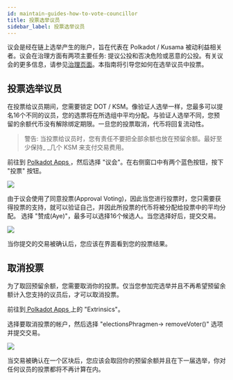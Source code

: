```yaml
---
id: maintain-guides-how-to-vote-councillor
title: 投票选举议员
sidebar_label: 投票选举议员
---
```


议会是经在链上选举产生的账户，旨在代表在 Polkadot / Kusama 被动利益相关者。议会在治理方面有两项主要任务: 提议公投和否决危险或恶意的公投。有关议会的更多信息，请参见[治理页面](learn-governance#council)。本指南将引导您如何在选举议员中投票。

## 投票选举议员

在投票给议员期间，您需要锁定 DOT / KSM。像验证人选举一样，您最多可以提名16个不同的议员，您的选票将在所选组中平均分配。与验证人选举不同，您预留的余额代币没有解除绑定期限。一旦您的投票取消，代币将回复流动性。

> 警告: 当投票给议员时，您有责任不要把全部余额也放在预留余额。最好至少保持_ _几个 KSM 来支付交易费用。

前往到 [ Polkadot Apps ](https://polkadot.js.org/apps)，然后选择 "议会"。在右侧窗口中有两个蓝色按钮，按下 "投票" 按钮。

![](assets/council/vote.png)

由于议会使用了同意投票(Approval Voting)，因此当您进行投票时，您只需要获得投票的支持，就可以验证自己，并因此所投票的代币将被分配给投票中的平均分配。 选择 "赞成(Aye)"，最多可以选择16个候选人。当您选择好后，提交交易。

![](assets/council/vote_for_yourself.png)

当你提交的交易被确认后，您应该在界面看到您的投票结果。

## 取消投票

为了取回预留余额，您需要取消你的投票。仅当您参加完选举并且不再希望预留余额计入您支持的议员后，才可以取消投票。

前往到[ Polkadot Apps ](https://polkadot.js.org/apps)上的 "Extrinsics"。

选择要取消投票的帐户，然后选择 "electionsPhragmen-> removeVoter()" 选项并提交交易。

![](assets/council/remove_vote.png)

当交易被确认在一个区块后，您应该会取回你的预留余额并且在下一届选举，你对任何议员的投票都将不再计算在内。
